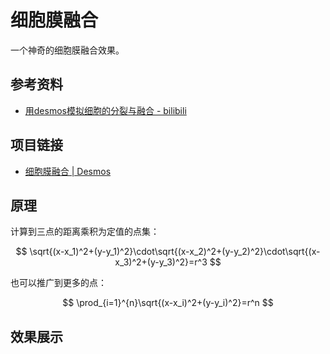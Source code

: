 # 细胞膜融合

一个神奇的细胞膜融合效果。

## 参考资料

- [用desmos模拟细胞的分裂与融合 - bilibili](https://www.bilibili.com/video/BV1kr42187eE)

## 项目链接

- [细胞膜融合 | Desmos](https://www.desmos.com/calculator/bsweyrd7l7)

## 原理

计算到三点的距离乘积为定值的点集：

$$
\sqrt{(x-x_1)^2+(y-y_1)^2}\cdot\sqrt{(x-x_2)^2+(y-y_2)^2}\cdot\sqrt{(x-x_3)^2+(y-y_3)^2}=r^3
$$

也可以推广到更多的点：

$$
\prod_{i=1}^{n}\sqrt{(x-x_i)^2+(y-y_i)^2}=r^n
$$

## 效果展示

<IframeWindow url="https://www.desmos.com/calculator/bsweyrd7l7?embed" />

